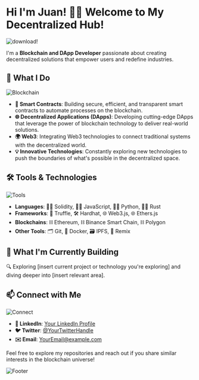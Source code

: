 # Hi I'm Juan! 👨‍💻 Welcome to My Decentralized Hub!

![download](https://github.com/user-attachments/assets/82acceb4-1780-4425-b9c6-2cac9d459034)!


I'm a **Blockchain and DApp Developer** passionate about creating decentralized solutions that empower users and redefine industries.

## 🚀 What I Do
![Blockchain](https://your-image-link.com/blockchain-icon.png)
- **🔗 Smart Contracts**: Building secure, efficient, and transparent smart contracts to automate processes on the blockchain. 
- **🌐 Decentralized Applications (DApps)**: Developing cutting-edge DApps that leverage the power of blockchain technology to deliver real-world solutions.
- **🌍 Web3**: Integrating Web3 technologies to connect traditional systems with the decentralized world.
- **💡 Innovative Technologies**: Constantly exploring new technologies to push the boundaries of what's possible in the decentralized space.

## 🛠️ Tools & Technologies
![Tools](https://your-image-link.com/tools-icon.png)
- **Languages**: 🧑‍💻 Solidity, 🧑‍💻 JavaScript, 🧑‍💻 Python, 🧑‍💻 Rust
- **Frameworks**: 🚧 Truffle, 🛠️ Hardhat, 🌐 Web3.js, 🌐 Ethers.js
- **Blockchains**: ⛓️ Ethereum, ⛓️ Binance Smart Chain, ⛓️ Polygon
- **Other Tools**: 🗂️ Git, 🐳 Docker, 🗃️ IPFS, 🔧 Remix

## 🌱 What I'm Currently Building
🔍 Exploring [insert current project or technology you're exploring] and diving deeper into [insert relevant area].

## 📫 Connect with Me
![Connect](https://your-image-link.com/connect-icon.png)
- **🔗 LinkedIn**: [Your LinkedIn Profile](#)
- **🐦 Twitter**: [@YourTwitterHandle](#)
- **✉️ Email**: [YourEmail@example.com](mailto:YourEmail@example.com)

Feel free to explore my repositories and reach out if you share similar interests in the blockchain universe!

![Footer](https://your-image-link.com/footer-image.png)


<!--
**xampe11/xampe11** is a ✨ _special_ ✨ repository because its `README.md` (this file) appears on your GitHub profile.

Here are some ideas to get you started:

- 🔭 I’m currently working on ...
- 🌱 I’m currently learning ...
- 👯 I’m looking to collaborate on ...
- 🤔 I’m looking for help with ...
- 💬 Ask me about ...
- 📫 How to reach me: ...
- 😄 Pronouns: ...
- ⚡ Fun fact: ...
-->
